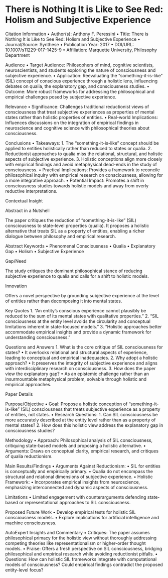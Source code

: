 # There is Nothing It is Like to See Red: Holism and Subjective Experience

Citation Information
	•	Author(s): Anthony F. Peressini
	•	Title: There is Nothing It is Like to See Red: Holism and Subjective Experience
	•	Journal/Source: Synthese
	•	Publication Year: 2017
	•	DOI/URL: 10.1007/s11229-017-1425-9
	•	Affiliation: Marquette University, Philosophy Department

Audience
	•	Target Audience: Philosophers of mind, cognitive scientists, neuroscientists, and students exploring the nature of consciousness and subjective experience.
	•	Application: Reevaluating the “something-it-is-like” (SIL) concept of conscious experience through a holistic lens, influencing debates on qualia, the explanatory gap, and consciousness studies.
	•	Outcome: More robust frameworks for addressing the philosophical and empirical challenges posed by subjective experience.

Relevance
	•	Significance: Challenges traditional reductionist views of consciousness that treat subjective experiences as properties of mental states rather than holistic properties of entities.
	•	Real-world Implications: Influences discussions on the integration of empirical findings in neuroscience and cognitive science with philosophical theories about consciousness.

Conclusions
	•	Takeaways:
	1.	The “something-it-is-like” concept should be applied to entities holistically rather than reduced to states or qualia.
	2.	Reductionist approaches to qualia miss the relational, structural, and holistic aspects of subjective experience.
	3.	Holistic conceptions align more closely with empirical findings and avoid metaphysical dead-ends in the study of consciousness.
	•	Practical Implications: Provides a framework to reconcile philosophical inquiry with empirical research on consciousness, allowing for a more integrative approach.
	•	Potential Impact: Promotes a shift in consciousness studies towards holistic models and away from overly reductive interpretations.

Contextual Insight

Abstract in a Nutshell

The paper critiques the reduction of “something-it-is-like” (SIL) consciousness to state-level properties (qualia). It proposes a holistic alternative that treats SIL as a property of entities, enabling a richer dialogue between philosophy and empirical research.

Abstract Keywords
	•	Phenomenal Consciousness
	•	Qualia
	•	Explanatory Gap
	•	Holism
	•	Subjective Experience

Gap/Need

The study critiques the dominant philosophical stance of reducing subjective experience to qualia and calls for a shift to holistic models.

Innovation

Offers a novel perspective by grounding subjective experience at the level of entities rather than decomposing it into mental states.

Key Quotes
	1.	“An entity’s conscious experience cannot plausibly be reduced to the sum of its mental states with qualitative properties.”
	2.	“SIL consciousness at the entity level avoids the circularity and conceptual limitations inherent in state-focused models.”
	3.	“Holistic approaches better accommodate empirical insights and provide a dynamic framework for understanding consciousness.”

Questions and Answers
	1.	What is the core critique of SIL consciousness for states?
	•	It overlooks relational and structural aspects of experience, leading to conceptual and empirical inadequacies.
	2.	Why adopt a holistic approach?
	•	It preserves the integrity of subjective experience and aligns with interdisciplinary research on consciousness.
	3.	How does the paper view the explanatory gap?
	•	As an epistemic challenge rather than an insurmountable metaphysical problem, solvable through holistic and empirical approaches.

Paper Details

Purpose/Objective
	•	Goal: Propose a holistic conception of “something-it-is-like” (SIL) consciousness that treats subjective experience as a property of entities, not states.
	•	Research Questions:
	1.	Can SIL consciousness be more accurately described at the entity level rather than as a property of mental states?
	2.	How does this holistic view address the explanatory gap in consciousness studies?

Methodology
	•	Approach: Philosophical analysis of SIL consciousness, critiquing state-based models and proposing a holistic alternative.
	•	Arguments: Draws on conceptual clarity, empirical research, and critiques of qualia reductionism.

Main Results/Findings
	•	Arguments Against Reductionism:
	•	SIL for entities is conceptually and empirically primary.
	•	Qualia do not encompass the structural and relational dimensions of subjective experience.
	•	Holistic Framework:
	•	Incorporates empirical insights from neuroscience, emphasizing interconnected and dynamic aspects of consciousness.

Limitations
	•	Limited engagement with counterarguments defending state-based or representational approaches to SIL consciousness.

Proposed Future Work
	•	Develop empirical tests for holistic SIL consciousness models.
	•	Explore implications for artificial intelligence and machine consciousness.

AutoExpert Insights and Commentary
	•	Critiques: The paper assumes philosophical primacy for the holistic view without thoroughly addressing competing theories like representationalism or higher-order thought models.
	•	Praise: Offers a fresh perspective on SIL consciousness, bridging philosophical and empirical research while avoiding reductionist pitfalls.
	•	Questions: How can holistic SIL frameworks integrate with computational models of consciousness? Could empirical findings contradict the proposed entity-level focus?